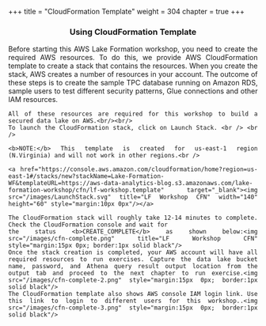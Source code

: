 +++
title = "CloudFormation Template"
weight = 304
chapter = true
+++

<center><h3>Using CloudFormation Template</h3></center>

<div style="text-align: justify">
    Before starting this AWS Lake Formation workshop, you need to create the required AWS resources. To do this, we
    provide AWS CloudFormation template to create a stack that contains the resources. When you create the stack, AWS
    creates a number of resources in your account. The outcome of these steps is to create the sample TPC database
    running on Amazon RDS, sample users to test different security patterns, Glue connections and other IAM resources. <br />

    All of these resources are required for this workshop to build a secured data lake on AWS.<br/><br/>
    To launch the CloudFormation stack, click on Launch Stack. <br /> <br />

    <b>NOTE:</b> This template is created for us-east-1 region (N.Virginia) and will not work in other regions.<br />

    <a href="https://console.aws.amazon.com/cloudformation/home?region=us-east-1#/stacks/new?stackName=Lake-Formation-WF&templateURL=https://aws-data-analytics-blog.s3.amazonaws.com/lake-formation-workshop/cfn/lf-workshop.template" target="_blank"><img src="/images/LaunchStack.svg" title="LF Workshop CFN" width="140" height="60" style="margin:10px 0px"/></a>

    The CloudFormation stack will roughly take 12-14 minutes to complete. Check the CloudFormation console and wait for
    the status <b>CREATE_COMPLETE</b> as shown below:<img src="/images/cfn-complete.png" title="LF Workshop CFN" style="margin:15px 0px; border:1px solid black"/>
    Once the stack creation is completed, your AWS account will have all required resources to run exercises. Capture the data lake bucket name, password, and Athena query result output location from the output tab and proceed to the next chapter to run exercise.<img src="/images/cfn-complete-2.png" style="margin:15px 0px; border:1px solid black"/>
    The CloudFormation template also shows AWS console IAM login link. Use this link to login to different users for this workshop..<img src="/images/cfn-complete-3.png" style="margin:15px 0px; border:1px solid black"/>
</div>
